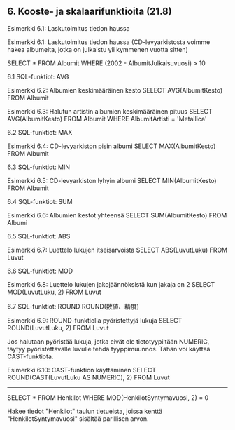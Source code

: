 ## 6. Kooste- ja skalaarifunktioita (21.8)

Esimerkki 6.1: Laskutoimitus tiedon haussa

Esimerkki 6.1: Laskutoimitus tiedon haussa (CD-levyarkistosta voimme hakea albumeita, jotka on julkaistu yli kymmenen vuotta sitten)

 SELECT   * 
 FROM     Albumit 
 WHERE    (2002 - AlbumitJulkaisuvuosi) > 10

6.1 SQL-funktiot: AVG

Esimerkki 6.2: Albumien keskimääräinen kesto
 SELECT   AVG(AlbumitKesto) 
 FROM     Albumit

Esimerkki 6.3: Halutun artistin albumien keskimääräinen pituus
 SELECT   AVG(AlbumitKesto) 
 FROM     Albumit 
 WHERE    AlbumitArtisti = 'Metallica'

6.2 SQL-funktiot: MAX

Esimerkki 6.4: CD-levyarkiston pisin albumi
 SELECT   MAX(AlbumitKesto) 
 FROM     Albumit

6.3 SQL-funktiot: MIN

Esimerkki 6.5: CD-levyarkiston lyhyin albumi
 SELECT   MIN(AlbumitKesto) 
 FROM     Albumit

6.4 SQL-funktiot: SUM

Esimerkki 6.6: Albumien kestot yhteensä
 SELECT   SUM(AlbumitKesto) 
 FROM     Albumi

6.5 SQL-funktiot: ABS

Esimerkki 6.7: Luettelo lukujen itseisarvoista
 SELECT   ABS(LuvutLuku) 
 FROM     Luvut

6.6 SQL-funktiot: MOD

Esimerkki 6.8: Luettelo lukujen jakojäännöksistä kun jakaja on 2
 SELECT   MOD(LuvutLuku, 2) 
 FROM     Luvut

6.7 SQL-funktiot: ROUND ROUND(数値、精度)


Esimerkki 6.9: ROUND-funktiolla pyöristettyjä lukuja
 SELECT   ROUND(LuvutLuku, 2) 
 FROM     Luvut

Jos halutaan pyöristää lukuja, jotka eivät ole tietotyypiltään NUMERIC, täytyy pyöristettävälle luvulle tehdä tyyppimuunnos. Tähän voi käyttää CAST-funktiota.

Esimerkki 6.10: CAST-funktion käyttäminen
 SELECT   ROUND(CAST(LuvutLuku AS NUMERIC), 2) 
 FROM     Luvut

-----

SELECT * FROM Henkilot WHERE MOD(HenkilotSyntymavuosi, 2) = 0

Hakee tiedot "Henkilot" taulun tietueista, joissa kenttä "HenkilotSyntymavuosi" sisältää parillisen arvon.